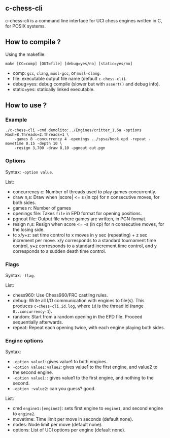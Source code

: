 ## c-chess-cli

c-chess-cli is a command line interface for UCI chess engines written in C, for POSIX systems.

## How to compile ?

Using the makefile:
```
make [CC=comp] [OUT=file] [debug=yes/no] [static=yes/no]
```
- comp: `gcc`, `clang`, `musl-gcc`, or `musl-clang`.
- file: executable output file name (default `c-chess-cli`).
- debug=yes: debug compile (slower but with `assert()` and debug info).
- static=yes: statically linked executable.

## How to use ?

### Example

```
./c-chess-cli -cmd demolito:../Engines/critter_1.6a -options Hash=8,Threads=2:Threads=1 \
    -games 8 -concurrency 4 -openings ../spsa/book.epd -repeat -movetime 0.15 -depth 10 \
    -resign 3,700 -draw 8,10 -pgnout out.pgn
```

### Options

Syntax: `-option value`.

List:
- concurrency c: Number of threads used to play games concurrently.
- draw n,s: Draw when |score| <= s (in cp) for n consecutive moves, for both sides.
- games n: Number of games
- openings file: Takes `file` in EPD format for opening positions.
- pgnout file: Output file where games are written, in PGN format.
- resign n,s: Resign when score <= -s (in cp) for n consecutive moves, for the losing side.
- tc x/y+z: set time control to x moves in y sec (repeating) + z sec increment per move. x/y
  corresponds to a standard tournament time control, y+z corresponds to a standard increment time
  control, and y corresponds to a sudden death time control.

### Flags

Syntax: `-flag`.

List:
- chess960: Use Chess960/FRC castling rules.
- debug: Write all I/O communication with engines to file(s). This produces `c-chess-cli.id.log`,
where `id` is the thread id (range `0..concurrency-1`).
- random: Start from a random opening in the EPD file. Proceed sequentially afterwards.
- repeat: Repeat each opening twice, with each engine playing both sides.

### Engine options

Syntax:
- `-option value1`: gives value1 to both engines.
- `-option value1:value2`: gives value1 to the first engine, and value2 to the second engine.
- `-option value1:`: gives value1 to the first engine, and nothing to the second.
- `-option :value2`: can you guess? good.

List:
- cmd `engine1:[engine2]`: sets first engine to `engine1`, and second engine to `engine2`.
- movetime: Time limit per move in seconds (default none).
- nodes: Node limit per move (default none).
- options: List of UCI options per engine (default none).
